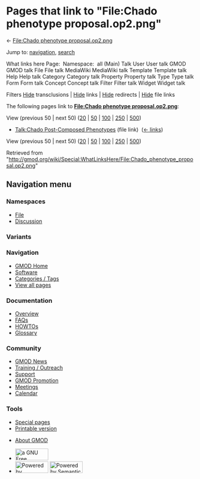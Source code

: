 <div id="mw-page-base" class="noprint">

</div>

<div id="mw-head-base" class="noprint">

</div>

<div id="content" class="mw-body" role="main">

<span id="top"></span>

<div id="mw-js-message" style="display:none;">

</div>



# <span dir="auto">Pages that link to "File:Chado phenotype proposal.op2.png"</span>

<div id="bodyContent">

<div id="contentSub">

← [File:Chado phenotype
proposal.op2.png](/wiki/File:Chado_phenotype_proposal.op2.png "File:Chado phenotype proposal.op2.png")

</div>

<div id="jump-to-nav" class="mw-jump">

Jump to: [navigation](#mw-navigation), [search](#p-search)

</div>

<div id="mw-content-text">

What links here Page:  Namespace:  all (Main) Talk User User talk GMOD
GMOD talk File File talk MediaWiki MediaWiki talk Template Template talk
Help Help talk Category Category talk Property Property talk Type Type
talk Form Form talk Concept Concept talk Filter Filter talk Widget
Widget talk

Filters
[Hide](/mediawiki/index.php?title=Special:WhatLinksHere/File:Chado_phenotype_proposal.op2.png&hidetrans=1 "Special:WhatLinksHere/File:Chado phenotype proposal.op2.png")
transclusions \|
[Hide](/mediawiki/index.php?title=Special:WhatLinksHere/File:Chado_phenotype_proposal.op2.png&hidelinks=1 "Special:WhatLinksHere/File:Chado phenotype proposal.op2.png")
links \|
[Hide](/mediawiki/index.php?title=Special:WhatLinksHere/File:Chado_phenotype_proposal.op2.png&hideredirs=1 "Special:WhatLinksHere/File:Chado phenotype proposal.op2.png")
redirects \|
[Hide](/mediawiki/index.php?title=Special:WhatLinksHere/File:Chado_phenotype_proposal.op2.png&hideimages=1 "Special:WhatLinksHere/File:Chado phenotype proposal.op2.png")
file links

The following pages link to **[File:Chado phenotype
proposal.op2.png](/wiki/File:Chado_phenotype_proposal.op2.png "File:Chado phenotype proposal.op2.png")**:

View (previous 50 \| next 50)
([20](/mediawiki/index.php?title=Special:WhatLinksHere/File:Chado_phenotype_proposal.op2.png&limit=20 "Special:WhatLinksHere/File:Chado phenotype proposal.op2.png")
\|
[50](/mediawiki/index.php?title=Special:WhatLinksHere/File:Chado_phenotype_proposal.op2.png&limit=50 "Special:WhatLinksHere/File:Chado phenotype proposal.op2.png")
\|
[100](/mediawiki/index.php?title=Special:WhatLinksHere/File:Chado_phenotype_proposal.op2.png&limit=100 "Special:WhatLinksHere/File:Chado phenotype proposal.op2.png")
\|
[250](/mediawiki/index.php?title=Special:WhatLinksHere/File:Chado_phenotype_proposal.op2.png&limit=250 "Special:WhatLinksHere/File:Chado phenotype proposal.op2.png")
\|
[500](/mediawiki/index.php?title=Special:WhatLinksHere/File:Chado_phenotype_proposal.op2.png&limit=500 "Special:WhatLinksHere/File:Chado phenotype proposal.op2.png"))

- [Talk:Chado Post-Composed
  Phenotypes](/wiki/Talk:Chado_Post-Composed_Phenotypes "Talk:Chado Post-Composed Phenotypes")
  (file link) ‎ <span class="mw-whatlinkshere-tools">([←
  links](/mediawiki/index.php?title=Special:WhatLinksHere&target=Talk%3AChado+Post-Composed+Phenotypes "Special:WhatLinksHere"))</span>

View (previous 50 \| next 50)
([20](/mediawiki/index.php?title=Special:WhatLinksHere/File:Chado_phenotype_proposal.op2.png&limit=20 "Special:WhatLinksHere/File:Chado phenotype proposal.op2.png")
\|
[50](/mediawiki/index.php?title=Special:WhatLinksHere/File:Chado_phenotype_proposal.op2.png&limit=50 "Special:WhatLinksHere/File:Chado phenotype proposal.op2.png")
\|
[100](/mediawiki/index.php?title=Special:WhatLinksHere/File:Chado_phenotype_proposal.op2.png&limit=100 "Special:WhatLinksHere/File:Chado phenotype proposal.op2.png")
\|
[250](/mediawiki/index.php?title=Special:WhatLinksHere/File:Chado_phenotype_proposal.op2.png&limit=250 "Special:WhatLinksHere/File:Chado phenotype proposal.op2.png")
\|
[500](/mediawiki/index.php?title=Special:WhatLinksHere/File:Chado_phenotype_proposal.op2.png&limit=500 "Special:WhatLinksHere/File:Chado phenotype proposal.op2.png"))

</div>

<div class="printfooter">

Retrieved from
"<http://gmod.org/wiki/Special:WhatLinksHere/File:Chado_phenotype_proposal.op2.png>"

</div>

<div id="catlinks" class="catlinks catlinks-allhidden">

</div>

<div class="visualClear">

</div>

</div>

</div>

<div id="mw-navigation">

## Navigation menu

<div id="mw-head">



<div id="left-navigation">

<div id="p-namespaces" class="vectorTabs" role="navigation"
aria-labelledby="p-namespaces-label">

### Namespaces

- <span id="ca-nstab-image"><a href="/wiki/File:Chado_phenotype_proposal.op2.png" accesskey="c"
  title="View the file page [c]">File</a></span>
- <span id="ca-talk"><a
  href="/mediawiki/index.php?title=File_talk:Chado_phenotype_proposal.op2.png&amp;action=edit&amp;redlink=1"
  accesskey="t"
  title="Discussion about the content page [t]">Discussion</a></span>

</div>

<div id="p-variants" class="vectorMenu emptyPortlet" role="navigation"
aria-labelledby="p-variants-label">

### 

### Variants[](#)

<div class="menu">

</div>

</div>

</div>

<div id="right-navigation">





</div>



</div>

</div>

</div>

<div id="mw-panel">

<div id="p-logo" role="banner">

<a href="/wiki/Main_Page"
style="background-image: url(http://gmod.org/images/GMOD-cogs.png);"
title="Visit the main page"></a>

</div>

<div id="p-Navigation" class="portal" role="navigation"
aria-labelledby="p-Navigation-label">

### Navigation

<div class="body">

- <span id="n-GMOD-Home">[GMOD Home](/wiki/Main_Page)</span>
- <span id="n-Software">[Software](/wiki/GMOD_Components)</span>
- <span id="n-Categories-.2F-Tags">[Categories /
  Tags](/wiki/Categories)</span>
- <span id="n-View-all-pages">[View all
  pages](/wiki/Special:AllPages)</span>

</div>

</div>

<div id="p-Documentation" class="portal" role="navigation"
aria-labelledby="p-Documentation-label">

### Documentation

<div class="body">

- <span id="n-Overview">[Overview](/wiki/Overview)</span>
- <span id="n-FAQs">[FAQs](/wiki/Category:FAQ)</span>
- <span id="n-HOWTOs">[HOWTOs](/wiki/Category:HOWTO)</span>
- <span id="n-Glossary">[Glossary](/wiki/Glossary)</span>

</div>

</div>

<div id="p-Community" class="portal" role="navigation"
aria-labelledby="p-Community-label">

### Community

<div class="body">

- <span id="n-GMOD-News">[GMOD News](/wiki/GMOD_News)</span>
- <span id="n-Training-.2F-Outreach">[Training /
  Outreach](/wiki/Training_and_Outreach)</span>
- <span id="n-Support">[Support](/wiki/Support)</span>
- <span id="n-GMOD-Promotion">[GMOD
  Promotion](/wiki/GMOD_Promotion)</span>
- <span id="n-Meetings">[Meetings](/wiki/Meetings)</span>
- <span id="n-Calendar">[Calendar](/wiki/Calendar)</span>

</div>

</div>

<div id="p-tb" class="portal" role="navigation"
aria-labelledby="p-tb-label">

### Tools

<div class="body">

- <span id="t-specialpages"><a href="/wiki/Special:SpecialPages" accesskey="q"
  title="A list of all special pages [q]">Special pages</a></span>
- <span id="t-print"><a
  href="/mediawiki/index.php?title=Special:WhatLinksHere/File:Chado_phenotype_proposal.op2.png&amp;printable=yes"
  rel="alternate" accesskey="p"
  title="Printable version of this page [p]">Printable version</a></span>

</div>

</div>

</div>

</div>

<div id="footer" role="contentinfo">

- <span id="footer-places-about">[About
  GMOD](/wiki/GMOD:About "GMOD:About")</span>

<!-- -->

- <span id="footer-copyrightico">[<img src="http://www.gnu.org/graphics/gfdl-logo-small.png" width="88"
  height="31" alt="a GNU Free Documentation License" />](http://www.gnu.org/licenses/fdl-1.3.html)</span>
- <span id="footer-poweredbyico">[<img src="/mediawiki/skins/common/images/poweredby_mediawiki_88x31.png"
  width="88" height="31" alt="Powered by MediaWiki" />](//www.mediawiki.org/)
  [<img
  src="/mediawiki/extensions/SemanticMediaWiki/includes/../resources/images/smw_button.png"
  width="88" height="31" alt="Powered by Semantic MediaWiki" />](https://www.semantic-mediawiki.org/wiki/Semantic_MediaWiki)</span>

<div style="clear:both">

</div>

</div>
